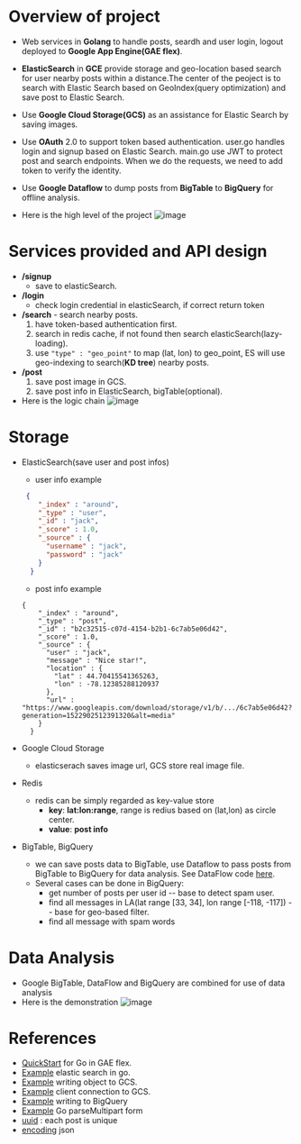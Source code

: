# Overview of project
- Web services in **Golang** to handle posts, seardh and user login, logout deployed to **Google App Engine(GAE flex)**.
- **ElasticSearch** in **GCE** provide storage and geo-location based search for user nearby posts within a distance.The center of the peoject is to search with Elastic Search based on GeoIndex(query optimization) and save post to Elastic Search. 
- Use **Google Cloud Storage(GCS)** as an assistance for Elastic Search by saving images.
- Use **OAuth** 2.0 to support token based authentication. user.go handles login and signup based on Elastic Search. main.go use JWT to protect post and search endpoints. When we do the requests, we need to add token to verify the identity.
- Use **Google Dataflow** to dump posts from **BigTable** to **BigQuery** for offline analysis.

- Here is the high level of the project 
![image](https://github.com/donghai1/Soical-Network-System-/blob/master/demo/project.png)



# Services provided and API design
- **/signup**
  * save to elasticSearch.
- **/login**
  * check login credential in elasticSearch, if correct return token
- **/search** - search nearby posts.
  1. have token-based authentication first.
  2. search in redis cache, if not found then search elasticSearch(lazy-loading).
  3. use  `"type" : "geo_point"` to map (lat, lon) to geo_point, ES will use geo-indexing to search(**KD tree**) nearby posts.
- **/post**
  1. save post image in GCS. 
  2. save post info in ElasticSearch, bigTable(optional).
 - Here is the logic chain 
 ![image](https://github.com/donghai1/Soical-Network-System-/blob/master/demo/log.png)

# Storage
- ElasticSearch(save user and post infos)
  * user info example
  ```json
   {
      "_index" : "around",
      "_type" : "user",
      "_id" : "jack",
      "_score" : 1.0,
      "_source" : {
        "username" : "jack",
        "password" : "jack"
      }
    }
  ```
  * post info example
  ```
  {
      "_index" : "around",
      "_type" : "post",
      "_id" : "b2c32515-c07d-4154-b2b1-6c7ab5e06d42",
      "_score" : 1.0,
      "_source" : {
        "user" : "jack",
        "message" : "Nice star!",
        "location" : {
          "lat" : 44.70415541365263,
          "lon" : -78.12385288120937
        },
        "url" : "https://www.googleapis.com/download/storage/v1/b/.../6c7ab5e06d42?generation=1522902512391320&alt=media"
      }
    }
  ```
  
- Google Cloud Storage
  * elasticserach saves image url, GCS store real image file.
- Redis
  * redis can be simply regarded as key-value store
    * **key**: **lat:lon:range**, range is redius based on (lat,lon) as circle center.
    * **value**: **post info**
- BigTable, BigQuery
  * we can save posts data to BigTable, use Dataflow to pass posts from BigTable to BigQuery for data analysis. See DataFlow code [here](./dataflow/src/main/java/com/around/PostDumpFlow.java).
  * Several cases can be done in BigQuery:
    * get number of posts per user id -- base to detect spam user.
    * find all messages in LA(lat range [33, 34], lon range [-118, -117]) -- base for geo-based filter.
    * find all message with spam words

 # Data Analysis 
 - Google BigTable, DataFlow and BigQuery are combined for use of data analysis 
 - Here is the demonstration 
 ![image](https://github.com/donghai1/Soical-Network-System-/blob/master/demo/data.png)
 
 
 # References
 - [QuickStart](https://cloud.google.com/appengine/docs/flexible/go/quickstart) for Go in GAE flex.
 - [Example](https://github.com/olivere/elastic) elastic search in go.
 - [Example](https://github.com/GoogleCloudPlatform/golang-samples/blob/master/storage/objects/main.go) writing object to GCS.
 - [Example](https://cloud.google.com/storage/docs/reference/libraries#client-libraries-install-go) client connection to GCS. 
 - [Example](https://cloud.google.com/dataflow/model/bigquery-io#writing-to-bigquery) writing to BigQuery
 - [Example](https://github.com/golang-samples/http/blob/master/fileupload/main.go) Go parseMultipart form
 - [uuid](https://github.com/pborman/uuid) : each post is unique
 - [encoding](https://golang.org/pkg/encoding/json/) json

